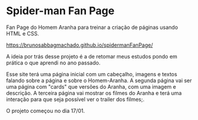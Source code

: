 # Spider-man Fan Page
Fan Page do Homem Aranha para treinar a criação de páginas usando HTML e CSS.

https://brunosabbagmachado.github.io/spidermanFanPage/

A ideia por trás desse projeto é a de retomar meus estudos pondo em prática o que aprendi no ano passado.

Esse site terá uma página inicial com um cabeçalho, imagens e textos falando sobre a página e sobre o Homem-Aranha.
A segunda página vai ser uma página com "cards" que versões do Aranha, com uma imagem e descrição.
A terceira página vai mostrar os filmes do Aranha e terá uma interação para que seja possível ver o trailer dos filmes;.

O projeto começou no dia 17/01.


